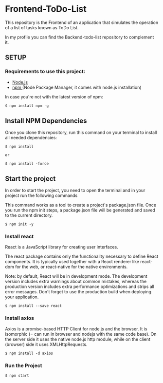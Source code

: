 # Frontend-ToDo-List
This repository is the Frontend of an application that simulates the operation of a list of tasks known as ToDo List.


In my profile you can find the Backend-todo-list repository to complement it.

## SETUP
### Requirements to use this project:

<ul>
<li>
<a href="https://nodejs.org/es/download/"> Node.js </a>
</li>
<li>
<a href="https://www.npmjs.com/package/package"> npm </a> (Node Package Manager, it comes with node.js installation)
</li>
</ul>
In case you're not with the latest version of npm:


``` javascript
$ npm install npm -g

```

## Install NPM Dependencies

Once you clone this repository, run this command on your terminal to install all needed dependencies:

```
$ npm install 

or 

$ npm install -force
```

## Start the project

In order to start the project, you need to open the terminal and in your project run the following commands

This command works as a tool to create a project's package.json file. Once you run the npm init steps, a package.json file will be generated and saved to the current directory.

```
$ npm init -y 
```

### Install react
React is a JavaScript library for creating user interfaces.

The react package contains only the functionality necessary to define React components. It is typically used together with a React renderer like react-dom for the web, or react-native for the native environments.

Note: by default, React will be in development mode. The development version includes extra warnings about common mistakes, whereas the production version includes extra performance optimizations and strips all error messages. Don't forget to use the production build when deploying your application.


```
$ npm install --save react
```


### Install axios
Axios is a promise-based HTTP Client for node.js and the browser. It is isomorphic (= can run in browser and nodejs with the same code base). On the server side it uses the native node.js http module, while on the client (browser) side it uses XMLHttpRequests.


```
$ npm install -d axios
```


### Run the Project 

```
$ npm start
```



